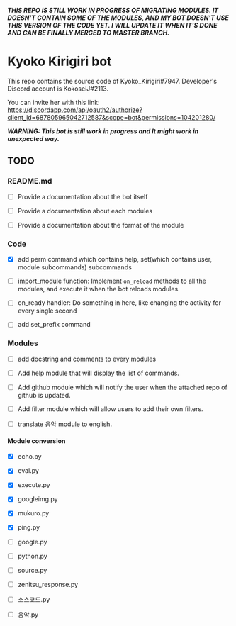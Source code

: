 ***THIS REPO IS STILL WORK IN PROGRESS OF MIGRATING MODULES. IT DOESN'T CONTAIN SOME OF THE MODULES, AND MY BOT DOESN'T USE THIS VERSION OF THE CODE YET. I WILL UPDATE IT WHEN IT'S DONE AND CAN BE FINALLY MERGED TO MASTER BRANCH.***

# Kyoko Kirigiri bot

This repo contains the source code of Kyoko_Kirigiri#7947. Developer's Discord account is KokoseiJ#2113.

You can invite her with this link: https://discordapp.com/api/oauth2/authorize?client_id=687805965042712587&scope=bot&permissions=104201280/

***WARNING: This bot is still work in progress and It might work in unexpected way.***

## TODO


### README.md

 * [ ] Provide a documentation about the bot itself

 * [ ] Provide a documentation about each modules

 * [ ] Provide a documentation about the format of the module

### Code
 
 * [x] add perm command which contains help, set(which contains user, module subcommands) subcommands

 * [ ] import_module function: Implement `on_reload` methods to all the modules, and execute it when the bot reloads modules.

 * [ ] on_ready handler:  Do something in here, like changing the activity for every single second
 
 * [ ] add set_prefix command
 
### Modules
 
 * [ ] add docstring and comments to every modules

 * [ ] Add help module that will display the list of commands.
 
 * [ ] Add github module which will notify the user when the attached repo of github is updated.

 * [ ] Add filter module which will allow users to add their own filters.

 * [ ] translate 음악 module to english.

#### Module conversion

 * [x] echo.py

 * [x] eval.py

 * [x] execute.py

 * [x] googleimg.py

 * [x] mukuro.py

 * [x] ping.py

 * [ ] google.py

 * [ ] python.py

 * [ ] source.py

 * [ ] zenitsu_response.py

 * [ ] 소스코드.py

 * [ ] 음악.py
